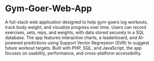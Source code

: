 # Gym-Goer-Web-App
A full-stack web application designed to help gym-goers log workouts, track body weight, and visualize progress over time. Users can record exercises, sets, reps, and weights, with data stored securely in a SQL database. The app features interactive charts, a leaderboard, and AI-powered predictions using Support Vector Regression (SVR) to suggest future workout targets. Built with PHP, SQL, and JavaScript, the app focuses on usability, performance, and cross-platform accessibility.
